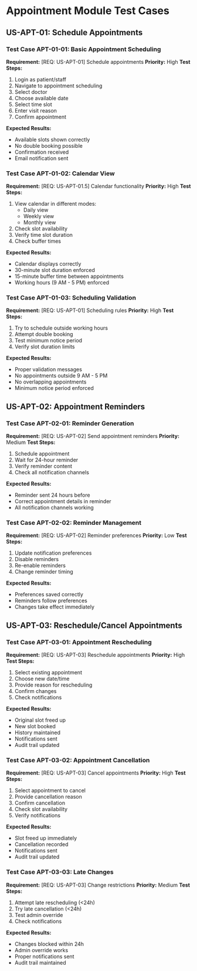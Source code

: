 # Appointment Module Test Cases

## US-APT-01: Schedule Appointments
### Test Case APT-01-01: Basic Appointment Scheduling
**Requirement:** [REQ: US-APT-01] Schedule appointments
**Priority:** High
**Test Steps:**
1. Login as patient/staff
2. Navigate to appointment scheduling
3. Select doctor
4. Choose available date
5. Select time slot
6. Enter visit reason
7. Confirm appointment

**Expected Results:**
- Available slots shown correctly
- No double booking possible
- Confirmation received
- Email notification sent

### Test Case APT-01-02: Calendar View
**Requirement:** [REQ: US-APT-01.5] Calendar functionality
**Priority:** High
**Test Steps:**
1. View calendar in different modes:
   - Daily view
   - Weekly view
   - Monthly view
2. Check slot availability
3. Verify time slot duration
4. Check buffer times

**Expected Results:**
- Calendar displays correctly
- 30-minute slot duration enforced
- 15-minute buffer time between appointments
- Working hours (9 AM - 5 PM) enforced

### Test Case APT-01-03: Scheduling Validation
**Requirement:** [REQ: US-APT-01] Scheduling rules
**Priority:** High
**Test Steps:**
1. Try to schedule outside working hours
2. Attempt double booking
3. Test minimum notice period
4. Verify slot duration limits

**Expected Results:**
- Proper validation messages
- No appointments outside 9 AM - 5 PM
- No overlapping appointments
- Minimum notice period enforced

## US-APT-02: Appointment Reminders
### Test Case APT-02-01: Reminder Generation
**Requirement:** [REQ: US-APT-02] Send appointment reminders
**Priority:** Medium
**Test Steps:**
1. Schedule appointment
2. Wait for 24-hour reminder
3. Verify reminder content
4. Check all notification channels

**Expected Results:**
- Reminder sent 24 hours before
- Correct appointment details in reminder
- All notification channels working

### Test Case APT-02-02: Reminder Management
**Requirement:** [REQ: US-APT-02] Reminder preferences
**Priority:** Low
**Test Steps:**
1. Update notification preferences
2. Disable reminders
3. Re-enable reminders
4. Change reminder timing

**Expected Results:**
- Preferences saved correctly
- Reminders follow preferences
- Changes take effect immediately

## US-APT-03: Reschedule/Cancel Appointments
### Test Case APT-03-01: Appointment Rescheduling
**Requirement:** [REQ: US-APT-03] Reschedule appointments
**Priority:** High
**Test Steps:**
1. Select existing appointment
2. Choose new date/time
3. Provide reason for rescheduling
4. Confirm changes
5. Check notifications

**Expected Results:**
- Original slot freed up
- New slot booked
- History maintained
- Notifications sent
- Audit trail updated

### Test Case APT-03-02: Appointment Cancellation
**Requirement:** [REQ: US-APT-03] Cancel appointments
**Priority:** High
**Test Steps:**
1. Select appointment to cancel
2. Provide cancellation reason
3. Confirm cancellation
4. Check slot availability
5. Verify notifications

**Expected Results:**
- Slot freed up immediately
- Cancellation recorded
- Notifications sent
- Audit trail updated

### Test Case APT-03-03: Late Changes
**Requirement:** [REQ: US-APT-03] Change restrictions
**Priority:** Medium
**Test Steps:**
1. Attempt late rescheduling (<24h)
2. Try late cancellation (<24h)
3. Test admin override
4. Check notifications

**Expected Results:**
- Changes blocked within 24h
- Admin override works
- Proper notifications sent
- Audit trail maintained 
